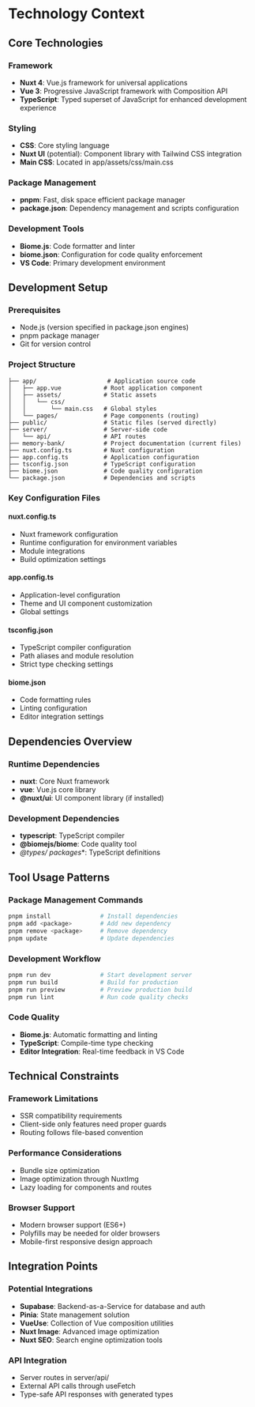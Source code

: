 # Technology Context

## Core Technologies

### Framework
- **Nuxt 4**: Vue.js framework for universal applications
- **Vue 3**: Progressive JavaScript framework with Composition API
- **TypeScript**: Typed superset of JavaScript for enhanced development experience

### Styling
- **CSS**: Core styling language
- **Nuxt UI** (potential): Component library with Tailwind CSS integration
- **Main CSS**: Located in app/assets/css/main.css

### Package Management
- **pnpm**: Fast, disk space efficient package manager
- **package.json**: Dependency management and scripts configuration

### Development Tools
- **Biome.js**: Code formatter and linter
- **biome.json**: Configuration for code quality enforcement
- **VS Code**: Primary development environment

## Development Setup

### Prerequisites
- Node.js (version specified in package.json engines)
- pnpm package manager
- Git for version control

### Project Structure
```
├── app/                    # Application source code
│   ├── app.vue            # Root application component
│   ├── assets/            # Static assets
│   │   └── css/
│   │       └── main.css   # Global styles
│   └── pages/             # Page components (routing)
├── public/                # Static files (served directly)
├── server/                # Server-side code
│   └── api/               # API routes
├── memory-bank/           # Project documentation (current files)
├── nuxt.config.ts         # Nuxt configuration
├── app.config.ts          # Application configuration
├── tsconfig.json          # TypeScript configuration
├── biome.json             # Code quality configuration
└── package.json           # Dependencies and scripts
```

### Key Configuration Files

#### nuxt.config.ts
- Nuxt framework configuration
- Runtime configuration for environment variables
- Module integrations
- Build optimization settings

#### app.config.ts
- Application-level configuration
- Theme and UI component customization
- Global settings

#### tsconfig.json
- TypeScript compiler configuration
- Path aliases and module resolution
- Strict type checking settings

#### biome.json
- Code formatting rules
- Linting configuration
- Editor integration settings

## Dependencies Overview

### Runtime Dependencies
- **nuxt**: Core Nuxt framework
- **vue**: Vue.js core library
- **@nuxt/ui**: UI component library (if installed)

### Development Dependencies
- **typescript**: TypeScript compiler
- **@biomejs/biome**: Code quality tool
- **@types/* packages**: TypeScript definitions

## Tool Usage Patterns

### Package Management Commands
```bash
pnpm install              # Install dependencies
pnpm add <package>        # Add new dependency
pnpm remove <package>     # Remove dependency
pnpm update               # Update dependencies
```

### Development Workflow
```bash
pnpm run dev              # Start development server
pnpm run build            # Build for production
pnpm run preview          # Preview production build
pnpm run lint             # Run code quality checks
```

### Code Quality
- **Biome.js**: Automatic formatting and linting
- **TypeScript**: Compile-time type checking
- **Editor Integration**: Real-time feedback in VS Code

## Technical Constraints

### Framework Limitations
- SSR compatibility requirements
- Client-side only features need proper guards
- Routing follows file-based convention

### Performance Considerations
- Bundle size optimization
- Image optimization through NuxtImg
- Lazy loading for components and routes

### Browser Support
- Modern browser support (ES6+)
- Polyfills may be needed for older browsers
- Mobile-first responsive design approach

## Integration Points

### Potential Integrations
- **Supabase**: Backend-as-a-Service for database and auth
- **Pinia**: State management solution
- **VueUse**: Collection of Vue composition utilities
- **Nuxt Image**: Advanced image optimization
- **Nuxt SEO**: Search engine optimization tools

### API Integration
- Server routes in server/api/
- External API calls through useFetch
- Type-safe API responses with generated types

